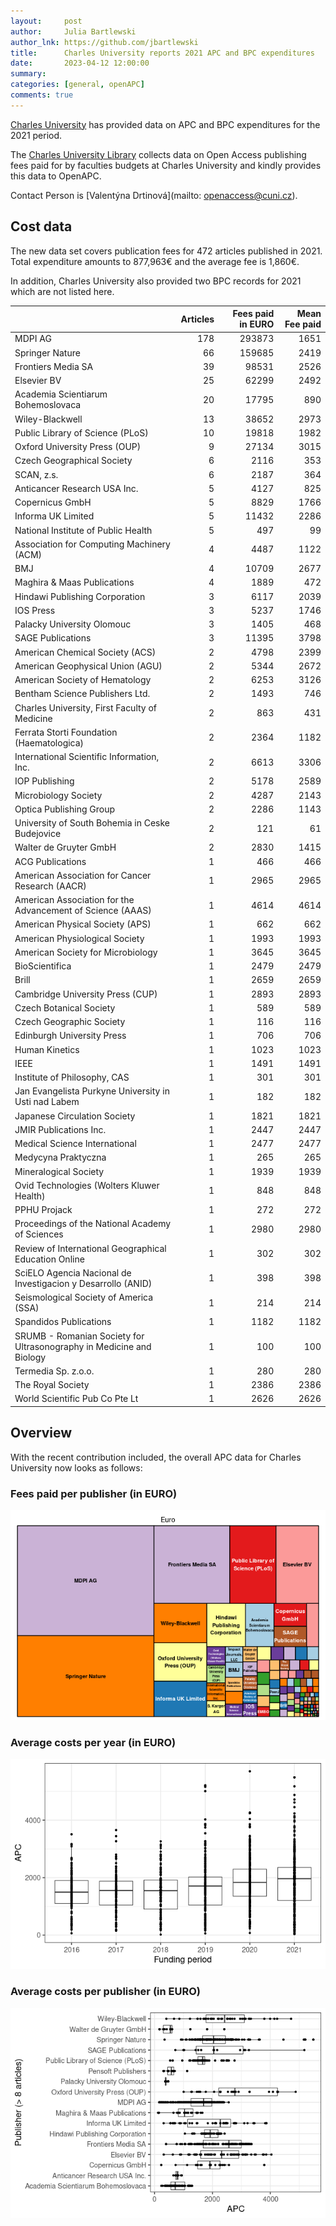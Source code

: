 ```yaml
---
layout:     post
author:     Julia Bartlewski
author_lnk: https://github.com/jbartlewski
title:      Charles University reports 2021 APC and BPC expenditures
date:       2023-04-12 12:00:00
summary:    
categories: [general, openAPC]
comments: true
---
```





[Charles University](https://cuni.cz/UKEN-1.html) has provided data on APC and BPC expenditures for the 2021 period.

The [Charles University Library](https://library.cuni.cz/) collects data on Open Access publishing fees paid for by faculties budgets at Charles University and kindly provides this data to OpenAPC.

Contact Person is [Valentýna Drtinová](mailto: openaccess@cuni.cz).

## Cost data



The new data set covers publication fees for 472 articles published in 2021. Total expenditure amounts to 877,963€ and the average fee is 1,860€.

In addition, Charles University also provided two BPC records for 2021 which are not listed here.


|                                                                     | Articles| Fees paid in EURO| Mean Fee paid|
|:--------------------------------------------------------------------|--------:|-----------------:|-------------:|
|MDPI AG                                                              |      178|            293873|          1651|
|Springer Nature                                                      |       66|            159685|          2419|
|Frontiers Media SA                                                   |       39|             98531|          2526|
|Elsevier BV                                                          |       25|             62299|          2492|
|Academia Scientiarum Bohemoslovaca                                   |       20|             17795|           890|
|Wiley-Blackwell                                                      |       13|             38652|          2973|
|Public Library of Science (PLoS)                                     |       10|             19818|          1982|
|Oxford University Press (OUP)                                        |        9|             27134|          3015|
|Czech Geographical Society                                           |        6|              2116|           353|
|SCAN, z.s.                                                           |        6|              2187|           364|
|Anticancer Research USA Inc.                                         |        5|              4127|           825|
|Copernicus GmbH                                                      |        5|              8829|          1766|
|Informa UK Limited                                                   |        5|             11432|          2286|
|National Institute of Public Health                                  |        5|               497|            99|
|Association for Computing Machinery (ACM)                            |        4|              4487|          1122|
|BMJ                                                                  |        4|             10709|          2677|
|Maghira & Maas Publications                                          |        4|              1889|           472|
|Hindawi Publishing Corporation                                       |        3|              6117|          2039|
|IOS Press                                                            |        3|              5237|          1746|
|Palacky University Olomouc                                           |        3|              1405|           468|
|SAGE Publications                                                    |        3|             11395|          3798|
|American Chemical Society (ACS)                                      |        2|              4798|          2399|
|American Geophysical Union (AGU)                                     |        2|              5344|          2672|
|American Society of Hematology                                       |        2|              6253|          3126|
|Bentham Science Publishers Ltd.                                      |        2|              1493|           746|
|Charles University, First Faculty of Medicine                        |        2|               863|           431|
|Ferrata Storti Foundation (Haematologica)                            |        2|              2364|          1182|
|International Scientific Information, Inc.                           |        2|              6613|          3306|
|IOP Publishing                                                       |        2|              5178|          2589|
|Microbiology Society                                                 |        2|              4287|          2143|
|Optica Publishing Group                                              |        2|              2286|          1143|
|University of South Bohemia in Ceske Budejovice                      |        2|               121|            61|
|Walter de Gruyter GmbH                                               |        2|              2830|          1415|
|ACG Publications                                                     |        1|               466|           466|
|American Association for Cancer Research (AACR)                      |        1|              2965|          2965|
|American Association for the Advancement of Science (AAAS)           |        1|              4614|          4614|
|American Physical Society (APS)                                      |        1|               662|           662|
|American Physiological Society                                       |        1|              1993|          1993|
|American Society for Microbiology                                    |        1|              3645|          3645|
|BioScientifica                                                       |        1|              2479|          2479|
|Brill                                                                |        1|              2659|          2659|
|Cambridge University Press (CUP)                                     |        1|              2893|          2893|
|Czech Botanical Society                                              |        1|               589|           589|
|Czech Geographic Society                                             |        1|               116|           116|
|Edinburgh University Press                                           |        1|               706|           706|
|Human Kinetics                                                       |        1|              1023|          1023|
|IEEE                                                                 |        1|              1491|          1491|
|Institute of Philosophy, CAS                                         |        1|               301|           301|
|Jan Evangelista Purkyne University in Usti nad Labem                 |        1|               182|           182|
|Japanese Circulation Society                                         |        1|              1821|          1821|
|JMIR Publications Inc.                                               |        1|              2447|          2447|
|Medical Science International                                        |        1|              2477|          2477|
|Medycyna Praktyczna                                                  |        1|               265|           265|
|Mineralogical Society                                                |        1|              1939|          1939|
|Ovid Technologies (Wolters Kluwer Health)                            |        1|               848|           848|
|PPHU Projack                                                         |        1|               272|           272|
|Proceedings of the National Academy of Sciences                      |        1|              2980|          2980|
|Review of International Geographical Education Online                |        1|               302|           302|
|SciELO Agencia Nacional de Investigacion y Desarrollo (ANID)         |        1|               398|           398|
|Seismological Society of America (SSA)                               |        1|               214|           214|
|Spandidos Publications                                               |        1|              1182|          1182|
|SRUMB - Romanian Society for Ultrasonography in Medicine and Biology |        1|               100|           100|
|Termedia Sp. z.o.o.                                                  |        1|               280|           280|
|The Royal Society                                                    |        1|              2386|          2386|
|World Scientific Pub Co Pte Lt                                       |        1|              2626|          2626|

## Overview

With the recent contribution included, the overall APC data for Charles University now looks as follows: 

### Fees paid per publisher (in EURO)

![plot of chunk tree_charles_2023_04_12_full](/figure/tree_charles_2023_04_12_full-1.png)

###  Average costs per year (in EURO)

![plot of chunk box_charles_2023_04_12_year_full](/figure/box_charles_2023_04_12_year_full-1.png)

###  Average costs per publisher (in EURO)

![plot of chunk box_charles_2023_04_12_publisher_full](/figure/box_charles_2023_04_12_publisher_full-1.png)

